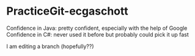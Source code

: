 # PracticeGit-ecgaschott

Confidence in Java: pretty confident, especially with the help of Google
Confidence in C#: never used it before but probably could pick it up fast


I am editing a branch (hopefully??)
